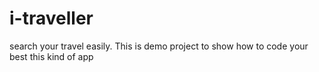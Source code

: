 # i-traveller
search your travel easily.
This is demo project to show how to code your best this kind of app
